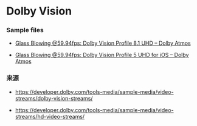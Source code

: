 # Dolby Vision

### Sample files
- [Glass Blowing @59.94fps: Dolby Vision Profile 8.1 UHD – Dolby Atmos](http://media.developer.dolby.com/DolbyVision_Atmos/mp4/P81_GlassBlowing2_3840x2160%4059.94fps_15200kbps_fmp4.mp4)

- [Glass Blowing @59.94fps: Dolby Vision Profile 5 UHD for iOS – Dolby Atmos](http://media.developer.dolby.com/DolbyVision_Atmos/mp4/iOS_P5_GlassBlowing2_3840x2160%4059.94fps_15200kbps.mp4)


### 来源

- https://developer.dolby.com/tools-media/sample-media/video-streams/dolby-vision-streams/

- https://developer.dolby.com/tools-media/sample-media/video-streams/hd-video-streams/
